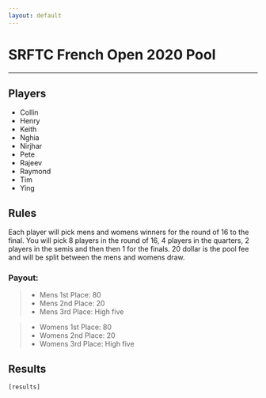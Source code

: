```yaml
---
layout: default
---
```


# SRFTC French Open 2020 Pool

---

## Players

- Collin
- Henry
- Keith
- Nghia
- Nirjhar
- Pete
- Rajeev
- Raymond
- Tim
- Ying

## Rules

Each player will pick mens and womens winners for the round of 16 to the final. You will pick 8 players in the round of 16, 4 players in the quarters, 2 players in the semis and then then 1 for the finals. 20 dollar is the pool fee and will be split between the mens and womens draw.

### Payout:

> - Mens 1st Place: 80 
> - Mens 2nd Place: 20
> - Mens 3rd Place: High five

> - Womens 1st Place: 80
> - Womens 2nd Place: 20
> - Womens 3rd Place: High five

## Results

```
[results]
```

